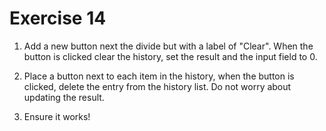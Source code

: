 # Exercise 14

1. Add a new button next the divide but with a label of "Clear". When the button is clicked clear the history, set the result and the input field to 0.

2. Place a button next to each item in the history, when the button is clicked, delete the entry from the history list. Do not worry about updating the result.

3. Ensure it works!
